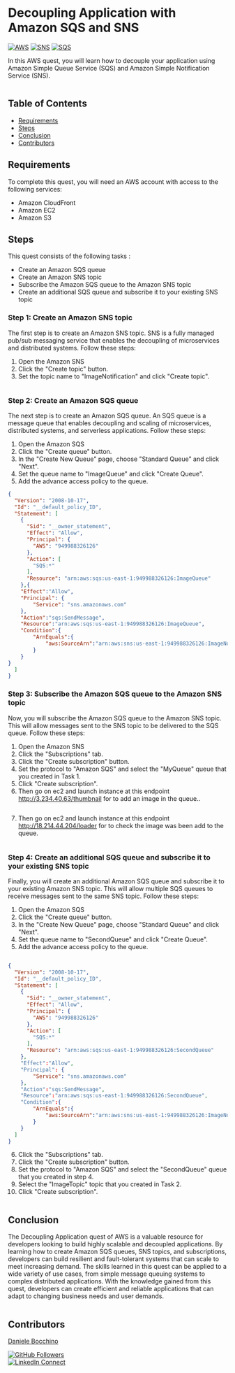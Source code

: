 
# Decoupling Application with Amazon SQS and SNS

[![AWS](https://img.shields.io/badge/AWS-100000?style=flat&logo=amazon&logoColor=FFFFFF&labelColor=5C5C5C&color=FF7300)](https://docs.aws.amazon.com/quicksight/latest/user/signing-up.html)
[![SNS](https://img.shields.io/badge/AWS_SNS-100000?style=flat&logo=amazonsqs&logoColor=white&labelColor=494949&color=FF7300)](https://aws.amazon.com/sns/)
[![SQS](https://img.shields.io/badge/AWS_SQS-100000?style=flat&logo=amazonsqs&logoColor=white&labelColor=494949&color=FF7300)](https://aws.amazon.com/sqs/)


In this AWS quest, you will learn how to decouple your application using Amazon Simple Queue Service (SQS) and Amazon Simple Notification Service (SNS).
<p align="center">
  <img src="./img/1.png" alt="" style="display: block; margin: auto;" />
</p>


## Table of Contents

- [Requirements](#requirements)
- [Steps](#Steps)
- [Conclusion](#conclusion)
- [Contributors](#contributors)


## Requirements
To complete this quest, you will need an AWS account with access to the following services:
- Amazon CloudFront
- Amazon EC2
- Amazon S3

## Steps
This quest consists of the following tasks :

- Create an Amazon SQS queue
- Create an Amazon SNS topic
- Subscribe the Amazon SQS queue to the Amazon SNS topic
- Create an additional SQS queue and subscribe it to your existing SNS topic

### Step 1: Create an Amazon SNS topic
The first step is to create an Amazon SNS topic. SNS is a fully managed pub/sub messaging service that enables the decoupling of microservices and distributed systems. Follow these steps:

1. Open the Amazon SNS
2. Click the "Create topic" button.
3. Set the topic name to "ImageNotification" and click "Create topic".

<p align="center">
  <img src="./img/2.png" alt="" style="display: block; margin: auto;" />
</p>

### Step 2: Create an Amazon SQS queue
The next step is to create an Amazon SQS queue. An SQS queue is a message queue that enables decoupling and scaling of microservices, distributed systems, and serverless applications. Follow these steps:

1. Open the Amazon SQS
2. Click the "Create queue" button.
3. In the "Create New Queue" page, choose "Standard Queue" and click "Next".
4. Set the queue name to "ImageQueue" and click "Create Queue".
5. Add the advance access policy to the queue. 


``` json
{
  "Version": "2008-10-17",
  "Id": "__default_policy_ID",
  "Statement": [
    {
      "Sid": "__owner_statement",
      "Effect": "Allow",
      "Principal": {
        "AWS": "949988326126"
      },
      "Action": [
        "SQS:*"
      ],
      "Resource": "arn:aws:sqs:us-east-1:949988326126:ImageQueue"
    },{
    "Effect":"Allow",
    "Principal": {
        "Service": "sns.amazonaws.com"
    },
    "Action":"sqs:SendMessage",
    "Resource":"arn:aws:sqs:us-east-1:949988326126:ImageQueue",
    "Condition":{
        "ArnEquals":{
            "aws:SourceArn":"arn:aws:sns:us-east-1:949988326126:ImageNotification"
        }
    }
}
  ]
}
```



### Step 3: Subscribe the Amazon SQS queue to the Amazon SNS topic
Now, you will subscribe the Amazon SQS queue to the Amazon SNS topic. This will allow messages sent to the SNS topic to be delivered to the SQS queue. Follow these steps:

1. Open the Amazon SNS
2. Click the "Subscriptions" tab.
3. Click the "Create subscription" button.
4. Set the protocol to "Amazon SQS" and select the "MyQueue" queue that you created in Task 1.
5. Click "Create subscription".
6. Then go on ec2 and launch instance at this endpoint http://3.234.40.63/thumbnail  for to add an image in the queue..

<p align="center">
  <img src="./img/3.png" alt="" style="display: block; margin: auto;" />
</p>

7. Then go on ec2 and launch instance at this endpoint http://18.214.44.204/loader  for to check the image was been add to the queue.

<p align="center">
  <img src="./img/4.png" alt="" style="display: block; margin: auto;" />
</p>




### Step 4: Create an additional SQS queue and subscribe it to your existing SNS topic

Finally, you will create an additional Amazon SQS queue and subscribe it to your existing Amazon SNS topic. This will allow multiple SQS queues to receive messages sent to the same SNS topic. Follow these steps:

1. Open the Amazon SQS
2. Click the "Create queue" button.
3. In the "Create New Queue" page, choose "Standard Queue" and click "Next".
4. Set the queue name to "SecondQueue" and click "Create Queue".
5. Add the advance access policy to the queue. 


``` json

{
  "Version": "2008-10-17",
  "Id": "__default_policy_ID",
  "Statement": [
    {
      "Sid": "__owner_statement",
      "Effect": "Allow",
      "Principal": {
        "AWS": "949988326126"
      },
      "Action": [
        "SQS:*"
      ],
      "Resource": "arn:aws:sqs:us-east-1:949988326126:SecondQueue"
    },
    "Effect":"Allow",
    "Principal": {
        "Service": "sns.amazonaws.com"
    },
    "Action":"sqs:SendMessage",
    "Resource":"arn:aws:sqs:us-east-1:949988326126:SecondQueue",
    "Condition":{
        "ArnEquals":{
            "aws:SourceArn":"arn:aws:sns:us-east-1:949988326126:ImageNotification"
        }
    }
  ]
}
```

6. Click the "Subscriptions" tab.
7. Click the "Create subscription" button.
7. Set the protocol to "Amazon SQS" and select the "SecondQueue" queue that you created in step 4.
8. Select the "ImageTopic" topic that you created in Task 2.
9. Click "Create subscription".

<p align="center">
  <img src="./img/5.png" alt="" style="display: block; margin: auto;" />
</p>

## Conclusion
The Decoupling Application quest of AWS is a valuable resource for developers looking to build highly scalable and decoupled applications. By learning how to create Amazon SQS queues, SNS topics, and subscriptions, developers can build resilient and fault-tolerant systems that can scale to meet increasing demand. The skills learned in this quest can be applied to a wide variety of use cases, from simple message queuing systems to complex distributed applications. With the knowledge gained from this quest, developers can create efficient and reliable applications that can adapt to changing business needs and user demands.
<p align="center">
  <img src="./img/6.png" alt="" style="display: block; margin: auto;" />
</p>

## Contributors

[Daniele Bocchino](https://danielebocchino.github.io/)

[![GitHub Followers](https://img.shields.io/github/followers/DanieleBocchino?style=social)](https://github.com/DanieleBocchino)  
[![LinkedIn Connect](https://img.shields.io/badge/LinkedIn-Connect-blue?style=social&logo=linkedin)](https://www.linkedin.com/in/daniele-bocchino-aa602a20b/)
